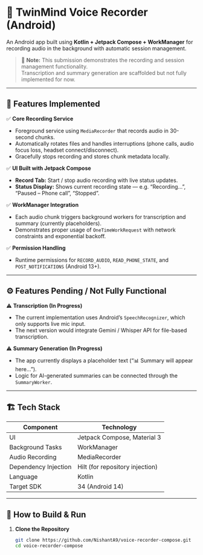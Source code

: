 # 🎤 TwinMind Voice Recorder (Android)

An Android app built using **Kotlin + Jetpack Compose + WorkManager** for recording audio in the background with automatic session management.

> 🧩 **Note:** This submission demonstrates the recording and session management functionality.  
> Transcription and summary generation are scaffolded but not fully implemented for now.

---

## 🚀 Features Implemented

✅ **Core Recording Service**
- Foreground service using `MediaRecorder` that records audio in 30-second chunks.  
- Automatically rotates files and handles interruptions (phone calls, audio focus loss, headset connect/disconnect).
- Gracefully stops recording and stores chunk metadata locally.

✅ **UI Built with Jetpack Compose**
- **Record Tab:** Start / stop audio recording with live status updates.
- **Status Display:** Shows current recording state — e.g. “Recording…”, “Paused – Phone call”, “Stopped”.

✅ **WorkManager Integration**
- Each audio chunk triggers background workers for transcription and summary (currently placeholders).
- Demonstrates proper usage of `OneTimeWorkRequest` with network constraints and exponential backoff.

✅ **Permission Handling**
- Runtime permissions for `RECORD_AUDIO`, `READ_PHONE_STATE`, and `POST_NOTIFICATIONS` (Android 13+).

---

## ⚙️ Features Pending / Not Fully Functional

⚠️ **Transcription (In Progress)**  
- The current implementation uses Android’s `SpeechRecognizer`, which only supports live mic input.  
- The next version would integrate Gemini / Whisper API for file-based transcription.

⚠️ **Summary Generation (In Progress)**  
- The app currently displays a placeholder text (“📊 Summary will appear here…”).  
- Logic for AI-generated summaries can be connected through the `SummaryWorker`.

---

## 🏗️ Tech Stack

| Component | Technology |
|------------|-------------|
| UI | Jetpack Compose, Material 3 |
| Background Tasks | WorkManager |
| Audio Recording | MediaRecorder |
| Dependency Injection | Hilt (for repository injection) |
| Language | Kotlin |
| Target SDK | 34 (Android 14) |

---

## 📱 How to Build & Run

1. **Clone the Repository**
   ```bash
   git clone https://github.com/NishantA9/voice-recorder-compose.git
   cd voice-recorder-compose
